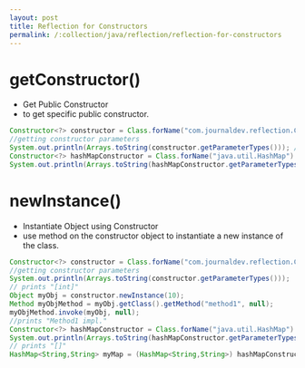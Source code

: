 ```yaml
---
layout: post
title: Reflection for Constructors
permalink: /:collection/java/reflection/reflection-for-constructors
---
```


# getConstructor()
* Get Public Constructor
* to get specific public constructor.

```java
Constructor<?> constructor = Class.forName("com.journaldev.reflection.ConcreteClass").getConstructor(int.class);
//getting constructor parameters
System.out.println(Arrays.toString(constructor.getParameterTypes())); // prints "[int]"
Constructor<?> hashMapConstructor = Class.forName("java.util.HashMap").getConstructor(null);
System.out.println(Arrays.toString(hashMapConstructor.getParameterTypes())); // prints "[]"
```

# newInstance()
* Instantiate Object using Constructor
* use method on the constructor object to instantiate a new instance of the class.

```java
Constructor<?> constructor = Class.forName("com.journaldev.reflection.ConcreteClass").getConstructor(int.class);
//getting constructor parameters
System.out.println(Arrays.toString(constructor.getParameterTypes()));
// prints "[int]"
Object myObj = constructor.newInstance(10);
Method myObjMethod = myObj.getClass().getMethod("method1", null);
myObjMethod.invoke(myObj, null); 
//prints "Method1 impl."
Constructor<?> hashMapConstructor = Class.forName("java.util.HashMap").getConstructor(null);
System.out.println(Arrays.toString(hashMapConstructor.getParameterTypes())); 
// prints "[]"
HashMap<String,String> myMap = (HashMap<String,String>) hashMapConstructor.newInstance(null);
```
